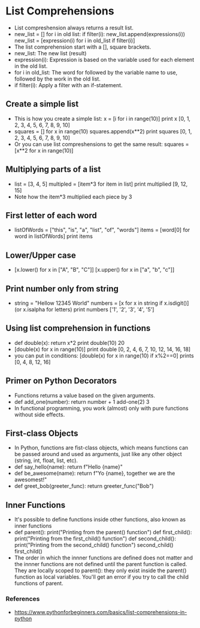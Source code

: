# List Comprehensions
- List compreshension always returns a result list.
- new_list = []
for i in old list:
    if filter(i):
        new_list.append(expressions(i))
new_list = [expression(i) for i in old_list if filter(i)]
- The list comprehension start with a [], square brackets.
- new_list: The new list (result)
- expression(i): Expression is based on the variable used for each element in the old list.
- for i in old_list: The word for followed by the variable name to use, followed by the work in the old list.
- if filter(i): Apply a filter with an if-statement.
## Create a simple list
- This is how you create a simple list: x = [i for i in range(10)]
print x [0, 1, 2, 3, 4, 5, 6, 7, 8, 9, 10]
- squares = []
for x in range(10)
    squares.append(x**2)
    print squares
    [0, 1, 2, 3, 4, 5, 6, 7, 8, 9, 10]
- Or you can use list compreshensions to get the same result: squares = [x**2 for x in range(10)]
## Multiplying parts of a list
- list = [3, 4, 5]
multipled = [item*3 for item in list]
print multiplied [9, 12, 15]
- Note how the item*3 multiplied each piece by 3
## First letter of each word
- listOfWords = ["this", "is", "a", "list", "of", "words"]
items = [word[0] for word in listOfWords]
print items
## Lower/Upper case
- [x.lower() for x in ["A", "B", "C"]] [x.upper() for x in ["a", "b", "c"]]
## Print number only from string
- string = "Hellow 12345 World"
numbers = [x for x in string if x.isdigit()] (or x.isalpha for letters)
print numbers ['1', '2', '3', '4', '5']
## Using list comprehension in functions
- def double(x):
    return x*2
print double(10) 20
- [double(x) for x in range(10)]
print double [0, 2, 4, 6, 7, 10, 12, 14, 16, 18]
- you can put in conditions: [double(x) for x in range(10) if x%2==0]
    prints [0, 4, 8, 12, 16]
## Primer on Python Decorators
- Functions returns a value based on the given arguments.
- def add_one(number):
    return number + 1
add-one(2)
3
- In functional programming, you work (almost) only with pure functions without side effects.
## First-class Objects
- In Python, functions are fist-class objects, which means functions can be passed around and used as arguments, just like any other object (string, int, float, list, etc).
- def say_hello(name):
    return f"Hello {name}"
- def be_awesome(name):
    return f"Yo {name}, together we are the awesomest!"
- def greet_bob(greeter_func):
    return greeter_func("Bob")
## Inner Functions
- It's possible to define functions inside other functions, also known as inner functions
- def parent():
    print("Printing from the parent() function")
    def first_child():
        print("Printing from the first_child() function")
    def second_child():
        print("Printing from the second_child() function")
    second_child()
    first_child()
- The order in which the innner functions are defined does not matter and the innner functions are not defined until the parent function is called. They are locally scoped to parent(): they only exist inside the parent() function as local variables. You'll get an error if you try to call the child functions of parent.





### References
- https://www.pythonforbeginners.com/basics/list-comprehensions-in-python